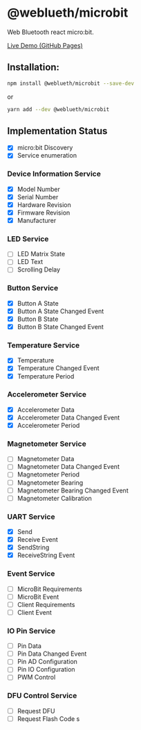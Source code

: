 # @weblueth/microbit

Web Bluetooth react micro:bit.

[Live Demo (GitHub Pages)](https://jp-rad.github.io/weblueth-microbit/)

## Installation:

```bash
npm install @weblueth/microbit --save-dev
```

or

```bash
yarn add --dev @weblueth/microbit
```

## Implementation Status
- [x] micro:bit Discovery
- [x] Service enumeration

### Device Information Service
- [x] Model Number
- [x] Serial Number
- [x] Hardware Revision
- [x] Firmware Revision
- [x] Manufacturer

### LED Service
- [ ] LED Matrix State
- [ ] LED Text
- [ ] Scrolling Delay

### Button Service
- [x] Button A State
- [x] Button A State Changed Event
- [x] Button B State
- [x] Button B State Changed Event

### Temperature Service
- [x] Temperature
- [x] Temperature Changed Event
- [x] Temperature Period

### Accelerometer Service
- [x] Accelerometer Data
- [x] Accelerometer Data Changed Event
- [x] Accelerometer Period

### Magnetometer Service
- [ ] Magnetometer Data
- [ ] Magnetometer Data Changed Event
- [ ] Magnetometer Period
- [ ] Magnetometer Bearing
- [ ] Magnetometer Bearing Changed Event
- [ ] Magnetometer Calibration

### UART Service
- [x] Send
- [x] Receive Event
- [x] SendString
- [x] ReceiveString Event

### Event Service
- [ ] MicroBit Requirements
- [ ] MicroBit Event
- [ ] Client Requirements
- [ ] Client Event

### IO Pin Service
- [ ] Pin Data
- [ ] Pin Data Changed Event
- [ ] Pin AD Configuration
- [ ] Pin IO Configuration
- [ ] PWM Control

### DFU Control Service
- [ ] Request DFU
- [ ] Request Flash Code
s